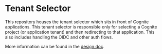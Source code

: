# Tenant Selector

This repository houses the tenant selector which sits in front of Cognite applications.
This tenant selector is responsible only for selecting a Cognite project (or application tenant) and then redirecting to that application. This also includes handling the OIDC and other auth flows.

More information can be found in the [design doc].

[design doc]: https://cog.link/tsa
